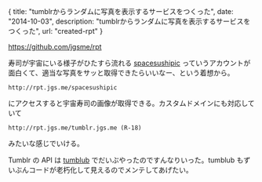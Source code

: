 {
  title: "tumblrからランダムに写真を表示するサービスをつくった",
  date: "2014-10-03",
  description: "tumblrからランダムに写真を表示するサービスをつくった",
  url: "created-rpt"
}

https://github.com/jgsme/rpt

寿司が宇宙にいる様子がひたすら流れる [spacesushipic](http://spacesushipic.tumblr.com/) っていうアカウントが面白くて、適当な写真をサッと取得できたらいいなー、という着想から。

```
http://rpt.jgs.me/spacesushipic
```

にアクセスすると宇宙寿司の画像が取得できる。カスタムドメインにも対応していて

```
http://rpt.jgs.me/tumblr.jgs.me (R-18)
```

みたいな感じでいける。

Tumblr の API は [tumblub](http://tumblub.jgs.me) でだいぶやったのですんなりいった。tumblub もずいぶんコードが老朽化して見えるのでメンテしてあげたい。
